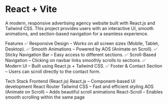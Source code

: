 # React + Vite

A modern, responsive advertising agency website built with React.js and Tailwind CSS. This project provides users with an interactive UI, smooth animations, and section-based navigation for a seamless experience.

 Features
✅ Responsive Design – Works on all screen sizes (Mobile, Tablet, Desktop).
✅ Smooth Animations – Powered by AOS (Animate on Scroll).
✅ Sticky Navigation Bar – Easy access to different sections.
✅ Scroll-Based Navigation – Clicking on navbar links smoothly scrolls to sections.
✅ Modern UI – Built using React.js + Tailwind CSS.
✅ Footer & Contact Section – Users can scroll directly to the contact form.

Tech Stack
Frontend (React.js) 
React.js – Component-based UI development
React Router 
Tailwind CSS – Fast and efficient styling
AOS (Animate on Scroll) – Adds beautiful scroll animations
React-Scroll – Enables smooth scrolling within the same page
